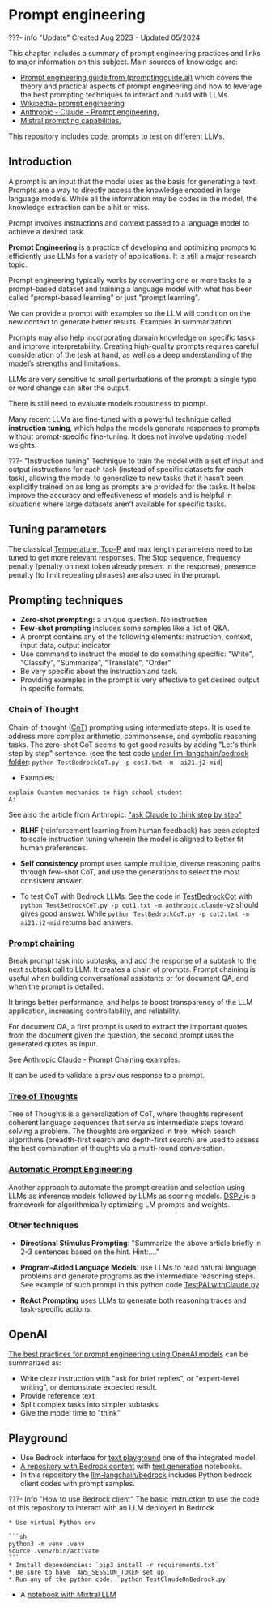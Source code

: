 # Prompt engineering

???- info "Update"
    Created Aug 2023 - Updated 05/2024

This chapter includes a summary of prompt engineering practices and links to major information on this subject. Main sources of knowledge are:

* [Prompt engineering guide from (promptingguide.ai)](https://www.promptingguide.ai) which covers the theory and practical aspects of prompt engineering and how to leverage the best prompting techniques to interact and build with LLMs.
* [Wikipedia- prompt engineering](https://en.wikipedia.org/wiki/Prompt_engineering)
* [Anthropic - Claude - Prompt engineering.](https://docs.anthropic.com/claude/docs/prompt-engineering)
* [Mistral prompting capabilities.](https://docs.mistral.ai/guides/prompting_capabilities/)

This repository includes code, prompts to test on different LLMs.

## Introduction

A prompt is an input that the model uses as the basis for generating a text. Prompts are a way to directly access the knowledge encoded in large language models. While all the information may be codes in the model, the knowledge extraction can be a hit or miss.

Prompt involves instructions and context passed to a language model to achieve a desired task.

**Prompt Engineering** is a practice of developing and optimizing prompts to efficiently use LLMs for a variety of applications. It is still a major research topic.

Prompt engineering typically works by converting one or more tasks to a prompt-based dataset and training a language model with what has been called "prompt-based learning" or just "prompt learning".

We can provide a prompt with examples so the LLM will condition on the new context to generate better results. Examples in summarization.

Prompts may also help incorporating domain knowledge on specific tasks and improve interpretability. Creating high-quality prompts requires careful consideration of the task at hand, as well as a deep understanding of the model’s strengths and limitations.

LLMs are very sensitive to small perturbations of the prompt: a single typo or word change can alter the output.

There is still need to evaluate models robustness to prompt.

Many recent LLMs are fine-tuned with a powerful technique called **instruction tuning**, which helps the models generate responses to prompts without prompt-specific fine-tuning. It does not involve updating model weights.

???- "Instruction tuning"
    Technique to train the model with a set of input and output instructions for each task (instead of specific datasets for each task), allowing the model to generalize to new tasks that it hasn’t been explicitly trained on as long as prompts are provided for the tasks. It helps improve the accuracy and effectiveness of models and is helpful in situations where large datasets aren’t available for specific tasks.

## Tuning parameters

The classical [Temperature, Top-P](./index.md/#common-llm-inference-parameters) and max length parameters need to be tuned to get more relevant responses. The Stop sequence, frequency penalty (penalty on next token already present in the response), presence penalty (to limit repeating phrases) are also used in the prompt.

## Prompting techniques

* **Zero-shot prompting:** a unique question. No instruction
* **Few-shot prompting** includes some samples like a list of Q&A. 
* A prompt contains any of the following elements: instruction, context, input data, output indicator
* Use command to instruct the model to do something specific: "Write", "Classify", "Summarize", "Translate", "Order"
* Be very specific about the instruction and task. 
* Providing examples in the prompt is very effective to get desired output in specific formats.

### Chain of Thought

Chain-of-thought ([CoT](https://www.promptingguide.ai/techniques/cot)) prompting using intermediate steps.  It is used to address more complex arithmetic, commonsense, and symbolic reasoning tasks. The zero-shot CoT seems to get good results by adding "Let's think step by step" sentence. (see the test code [under llm-langchain/bedrock folder](https://github.com/jbcodeforce/ML-studies/blob/master/llm-langchain/bedrock/TestBedrockCoT.py): `python TestBedrockCoT.py -p cot3.txt -m  ai21.j2-mid`)

* Examples:

```
explain Quantum mechanics to high school student
A:
```

See also the article from Anthropic: ["ask Claude to think step by step"](https://docs.anthropic.com/claude/docs/ask-claude-to-think-step-by-step)

* **RLHF** (reinforcement learning from human feedback) has been adopted to scale instruction tuning wherein the model is aligned to better fit human preferences.

* **Self consistency** prompt uses sample multiple, diverse reasoning paths through few-shot CoT, and use the generations to select the most consistent answer.

* To test CoT with Bedrock LLMs. See the code in [TestBedrockCot](https://github.com/jbcodeforce/ML-studies/tree/master/llm-langchain/bedrock/) with `python TestBedrockCoT.py -p cot1.txt -m anthropic.claude-v2`  should gives good answer. While `python TestBedrockCoT.py -p cot2.txt -m  ai21.j2-mid` returns bad answers.

### [Prompt chaining](https://www.promptingguide.ai/techniques/prompt_chaining)

Break prompt task into subtasks, and add the response of a subtask to the next subtask call to LLM. It creates a chain of prompts. Prompt chaining is useful when building conversational assistants or for document QA, and when the prompt is detailed.

It brings better performance, and helps to boost transparency of the LLM application, increasing controllability, and reliability.

For document QA, a first prompt is used to extract the important quotes from the document given the question, the second prompt uses the generated quotes as input.

See [Anthropic Claude - Prompt Chaining examples.](https://docs.anthropic.com/claude/docs/prompt-chaining)

It can be used to validate a previous response to a prompt.

### [Tree of Thoughts](https://www.promptingguide.ai/techniques/tot) 

Tree of Thoughts is a generalization of CoT, where thoughts represent coherent language sequences that serve as intermediate steps toward solving a problem.
The thoughts are organized in tree, which search algorithms (breadth-first search and depth-first search) are used to assess the best combination of thoughts via a multi-round conversation.

### [Automatic Prompt Engineering](https://www.promptingguide.ai/techniques/ape)

Another approach to automate the prompt creation and selection using LLMs as inference models followed by LLMs as scoring models. [DSPy ](https://github.com/stanfordnlp/dspy) is a framework for algorithmically optimizing LM prompts and weights. 

### Other techniques

* **Directional Stimulus Prompting**: "Summarize the above article briefly in 2-3 sentences based on the hint. Hint:...."

* **Program-Aided Language Models**: use LLMs to read natural language problems and generate programs as the intermediate reasoning steps. See example of such prompt in this python code [TestPALwithClaude.py](ttps://github.com/jbcodeforce/ML-studies/tree/master/llm-langchain/bedrock/TestPALwithClaude.py)

* **ReAct Prompting** uses LLMs to generate both reasoning traces and task-specific actions.

## OpenAI

[The best practices for prompt engineering using OpenAI models](https://platform.openai.com/docs/guides/prompt-engineering) can be summarized as:

* Write clear instruction with "ask for brief replies", or "expert-level writing", or demonstrate expected result.
* Provide reference text
* Split complex tasks into simpler subtasks
* Give the model time to "think"


## Playground

* Use Bedrock interface for [text playground](https://us-west-2.console.aws.amazon.com/bedrock/home?region=us-west-2#/text-playground) one of the integrated model.
* [A repository with Bedrock content](https://github.com/aws-samples/amazon-bedrock-workshop.git) with [text generation](https://github.com/aws-samples/amazon-bedrock-workshop/tree/main/01_Generation) notebooks.
* In this repository the [llm-langchain/bedrock](https://github.com/jbcodeforce/ML-studies/tree/master/llm-langchain/bedrock) includes  Python bedrock client codes with prompt samples.

???- Info "How to use Bedrock client"
    The basic instruction to use the code of this repository to interact with an LLM deployed in Bedrock

    * Use virtual Python env

    ```sh
    python3 -m venv .venv
    source .venv/bin/activate
    ```
    * Install dependencies: `pip3 install -r requirements.txt`
    * Be sure to have  AWS_SESSION_TOKEN set up
    * Run any of the python code. `python TestClaudeOnBedrock.py`

* A [notebook with Mixtral LLM](https://github.com/dair-ai/Prompt-Engineering-Guide/blob/main/notebooks/pe-mixtral-introduction.ipynb)

